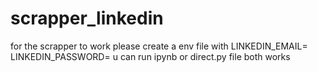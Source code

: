 # scrapper_linkedin

for the scrapper to work 
please create a env file with 
LINKEDIN_EMAIL=<urlinkedinemail>
LINKEDIN_PASSWORD=<password>
u can run ipynb or direct.py file both works 
